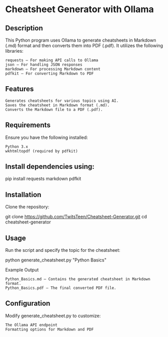 # Cheatsheet Generator with Ollama

## Description

This Python program uses Ollama to generate cheatsheets in Markdown (.md) format and then converts them into PDF (.pdf). It utilizes the following libraries:

    requests – For making API calls to Ollama
    json – For handling JSON responses
    markdown – For processing Markdown content
    pdfkit – For converting Markdown to PDF

## Features

    Generates cheatsheets for various topics using AI.
    Saves the cheatsheet in Markdown format (.md).
    Converts the Markdown file to a PDF (.pdf).

## Requirements

Ensure you have the following installed:

    Python 3.x
    wkhtmltopdf (required by pdfkit)

## Install dependencies using:

pip install requests markdown pdfkit

## Installation

Clone the repository:

git clone https://github.com/TwitsTeen/Cheatsheet-Generator.git
cd cheatsheet-generator

## Usage

Run the script and specify the topic for the cheatsheet:

python generate_cheatsheet.py "Python Basics"

Example Output

    Python_Basics.md – Contains the generated cheatsheet in Markdown format.
    Python_Basics.pdf – The final converted PDF file.

## Configuration

Modify generate_cheatsheet.py to customize:

    The Ollama API endpoint
    Formatting options for Markdown and PDF

